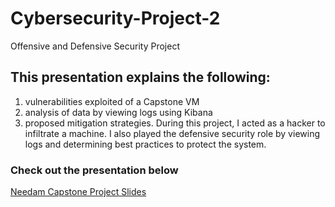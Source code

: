 # Cybersecurity-Project-2
  Offensive and Defensive Security Project

## This presentation explains the following:

1. vulnerabilities exploited of a Capstone VM
2. analysis of data by viewing logs using Kibana
3. proposed mitigation strategies.
During this project, I acted as a hacker to infiltrate a machine. I also played the defensive security role by viewing logs and determining best practices to protect the system.




### Check out the presentation below

[Needam Capstone Project Slides][id] 




[id]: https://docs.google.com/presentation/d/1rjjrZWzrAlvQxAz2vAJ3OjxGD0bWv280lnzWe7boqm0/edit?usp=sharing
